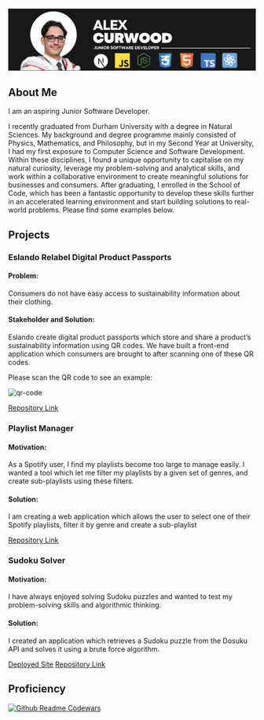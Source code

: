 ![banner](banner.png)

## About Me

I am an aspiring Junior Software Developer. 

I recently graduated from Durham University with a degree in Natural Sciences. My background and degree programme mainly consisted of Physics, Mathematics, and Philosophy, but in my Second Year at University, I had my first exposure to Computer Science and Software Development. Within these disciplines, I found a unique opportunity to capitalise on my natural curiosity, leverage my problem-solving and analytical skills, and work within a collaborative environment to create meaningful solutions for businesses and consumers. After graduating, I enrolled in the School of Code, which has been a fantastic opportunity to develop these skills further in an accelerated learning environment and start building solutions to real-world problems. Please find some examples below.

## Projects

### Eslando Relabel Digital Product Passports

#### Problem:
Consumers do not have easy access to sustainability information about their clothing.

#### Stakeholder and Solution:

Eslando create digital product passports which store and share a product’s sustainability information using QR codes. We have built a front-end application which consumers are brought to after scanning one of these QR codes.

Please scan the QR code to see an example:

![qr-code](https://github.com/alexcurwood/alexcurwood/assets/149108865/0d0304c5-e6b2-4bce-8377-c573b520d5ec)

<a href="https://github.com/INFINITYX00/eslando">Repository Link</a>

### Playlist Manager

#### Motivation:
As a Spotify user, I find my playlists become too large to manage easily. I wanted a tool which let me filter my playlists by a given set of genres, and create sub-playlists using these filters.

#### Solution:

I am creating a web application which allows the user to select one of their Spotify playlists, filter it by genre and create a sub-playlist 

<a href="https://github.com/alexcurwood/SpotifyProject">Repository Link</a>

### Sudoku Solver

#### Motivation:
I have always enjoyed solving Sudoku puzzles and wanted to test my problem-solving skills and algorithmic thinking.

#### Solution:

I created an application which retrieves a Sudoku puzzle from the Dosuku API and solves it using a brute force algorithm.

<a href="https://sudoku-solver-red.vercel.app/">Deployed Site</a>
<a href="https://github.com/alexcurwood/SpotifyProject">Repository Link</a> 

## Proficiency

[![Github Readme Codewars](https://codewars-stats-ignacio-cuadra.vercel.app/?username=AlexCurwood)](https://github.com/ignacio-cuadra/github-readme-codewars)

